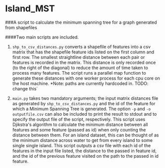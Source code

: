 # Island_MST
###A script to calculate the minimum spanning tree for a graph generated from shapefiles

####Two main scripts are included.

1. `shp_to_csv_distances.py` converts a shapefile of features into a csv matrix that has the shapefile feature ids listed on the first column and first row. The smallest straightline distance between each pair or features is recorded in the matrix. This distance is only recorded once (to the right of the diagonal) to reduce the amount of time taken to process many features. The script runs a parallel map function to generate these distances with one worker process for each cpu core on the host machine. *Note: paths are currently hardcoded in. TODO: change this`  

2. `main.py` takes two mandatory arguments; the input matrix distances file as generated by `shp_to_csv_distances.py` and the id of the feature for which a Minimum Spanning Tree is generated. The option `-p` and `-o outputfile.csv` can also be included to print the result to stdout and to specify the output file of the script, respectively. This script uses Djikstra's algorithm to calculate the minimum distance between all features and some feature (passed as id) when only counting the distance between them. For an island dataset, this can be thought of as the minimum distance across water to get from every island to some single single island. This script outputs a csv file with each id of the features in the input file listed, the distance to the passed in feature id, and the id of the previous feature visited on the path to the passed in id feature.
